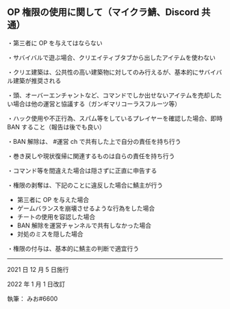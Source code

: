 ## OP 権限の使用に関して（マイクラ鯖、Discord 共通）

・第三者に OP を与えてはならない

・サバイバルで遊ぶ場合、クリエイティブタブから出したアイテムを使わない

・クリエ建築は、公共性の高い建築物に対してのみ行えるが、基本的にサバイバル建築が推奨される

・頭、オーバーエンチャントなど、コマンドでしか出せないアイテムを売却したい場合は他の運営と協議する（ガンギマリコーラスフルーツ等）

・ハック使用や不正行為、スパム等をしているプレイヤーを確認した場合、即時 BAN すること（報告は後でも良い）

・BAN 解除は、 #運営 ch で共有した上で自分の責任を持ち行う

・巻き戻しや現状復帰に関連するものは自らの責任を持ち行う

・コマンド等を間違えた場合は隠さずに正直に申告する

・権限の剥奪は、下記のことに違反した場合に鯖主が行う

- 第三者に OP を与えた場合
- ゲームバランスを崩壊させるような行為をした場合
- チートの使用を容認した場合
- BAN 解除を運営チャンネルで共有しなかった場合
- 対処のミスを隠した場合

・権限の付与は、基本的に鯖主の判断で適宜行う

---

2021 日 12 月 5 日施行

2022 年 1 月 1 日改訂

執筆： みお#6600
